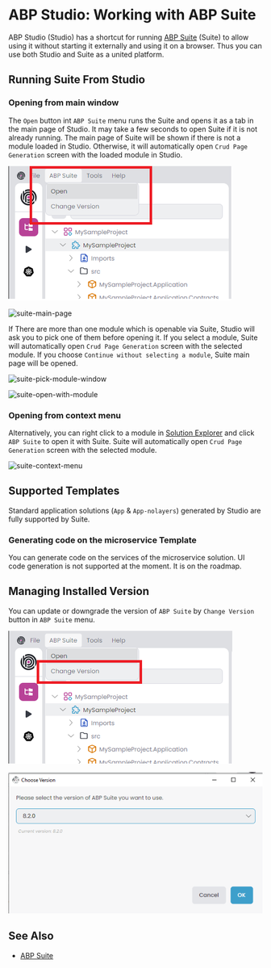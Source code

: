 # ABP Studio: Working with ABP Suite

ABP Studio (Studio) has a shortcut for running [ABP Suite](../suite) (Suite) to allow using it without starting it externally and using it on a browser. Thus you can use both Studio and Suite as a united platform.

## Running Suite From Studio

### Opening from main window

The `Open` button int `ABP Suite` menu runs the Suite and opens it as a tab in the main page of Studio. It may take a few seconds to open Suite if it is not already running. The main page of Suite will be shown if there is not a module loaded in Studio. Otherwise, it will automatically open `Crud Page Generation` screen with the loaded module in Studio.

![suite-button-main-page](./images/suite/suite-button-main-page.png)

![suite-main-page](./images/suite/suite-main-page.png)

If There are more than one module which is openable via Suite, Studio will ask you to pick one of them before opening it. If you select a module, Suite will automatically open `Crud Page Generation` screen with the selected module. If you choose `Continue without selecting a module`, Suite main page will be opened.

![suite-pick-module-window](./images/suite/suite-pick-module-window.png)



![suite-open-with-module](./images/suite/suite-open-with-module.png)

### Opening from context menu

Alternatively, you can right click to a module in [Solution Explorer](solution-explorer.md) and click `ABP Suite` to open it with Suite. Suite will automatically open `Crud Page Generation` screen with the selected module.

![suite-context-menu](./images/suite/suite-context-menu.png)

## Supported Templates

Standard application solutions (`App` & `App-nolayers`)  generated by Studio are fully supported by Suite.

### Generating code on  the microservice Template

You can generate code on the services of the microservice solution. UI code generation is not supported at the moment. It is on the roadmap.

## Managing  Installed Version

You can update or downgrade the version of `ABP Suite` by `Change Version` button in `ABP Suite` menu.

![suite-change-version-button-main-page](./images/suite/suite-change-version-button-main-page.png)

![suite-change-version-window](./images/suite/suite-change-version-window.png)

## See Also

* [ABP Suite](../suite) 